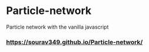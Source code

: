 # Particle-network
Particle network with the vanilla javascript
### https://sourav349.github.io/Particle-network/
